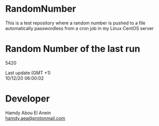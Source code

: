 # RandomNumber    
This is a test repository where a random number is pushed to a file automatically passwordless from a cron job in my Linux CentOS server    
# Random Number of the last run   
5420
      
Last update (GMT +1)    
10/12/20 06:00:02
# Developer    
Hamdy Abou El Anein   
hamdy.aea@protonmail.com
